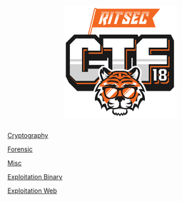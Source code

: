 <p align="center"><img src="Files/ritsec-ctf18.png" height="50%" width="50%"></p>

``` shell
```

<p align="left"><a href="https://github.com/Ne0Lux-C1Ph3r/WRITE-UP/blob/master/RITSEC_CTF_2018/CRYPTO/index.md">Cryptography</a></p>
<p align="left"><a href="https://github.com/Ne0Lux-C1Ph3r/WRITE-UP/blob/master/RITSEC_CTF_2018/FORENSIC/index.md">Forensic</a></p>
<p align="left"><a href="https://github.com/Ne0Lux-C1Ph3r/WRITE-UP/blob/master/RITSEC_CTF_2018/MISC/index.md">Misc</a></p>
<p align="left"><a href="https://github.com/Ne0Lux-C1Ph3r/WRITE-UP/blob/master/RITSEC_CTF_2018/PWN/index.md">Exploitation Binary</a></p>
<p align="left"><a href="https://github.com/Ne0Lux-C1Ph3r/WRITE-UP/blob/master/RITSEC_CTF_2018/WEB/index.md">Exploitation Web</a></p> 
